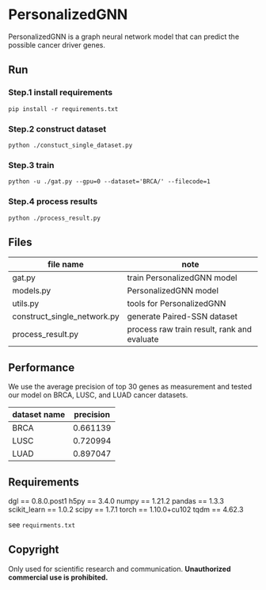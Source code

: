 # PersonalizedGNN

PersonalizedGNN is a graph neural network model that can predict the possible cancer driver genes.



## Run

### Step.1 install requirements

```shell
pip install -r requirements.txt
```



### Step.2 construct dataset

```shell
python ./constuct_single_dataset.py
```



### Step.3 train

```shell
python -u ./gat.py --gpu=0 --dataset='BRCA/' --filecode=1
```



### Step.4 process results

```shell
python ./process_result.py
```



## Files

| file name | note |
| --------------------------- | ------------------------------------------- |
| gat.py                      | train PersonalizedGNN model                 |
| models.py                   | PersonalizedGNN model                       |
| utils.py                    | tools for PersonalizedGNN                   |
| construct_single_network.py | generate Paired-SSN dataset                 |
| process_result.py           | process raw train result, rank and evaluate |



## Performance

We use the average precision of top 30 genes as measurement and tested our model on BRCA, LUSC, and LUAD cancer datasets.

| dataset name                | precision                                   |
| --------------------------- | ------------------------------------------- |
| BRCA                        | 0.661139                                    |
| LUSC                        | 0.720994                                    |
| LUAD                        | 0.897047                                    |



## Requirements

dgl == 0.8.0.post1
h5py == 3.4.0
numpy == 1.21.2
pandas == 1.3.3
scikit_learn == 1.0.2
scipy == 1.7.1
torch == 1.10.0+cu102
tqdm == 4.62.3

see `requirments.txt`



## Copyright

Only used for scientific research and communication. **Unauthorized commercial use is prohibited.**
